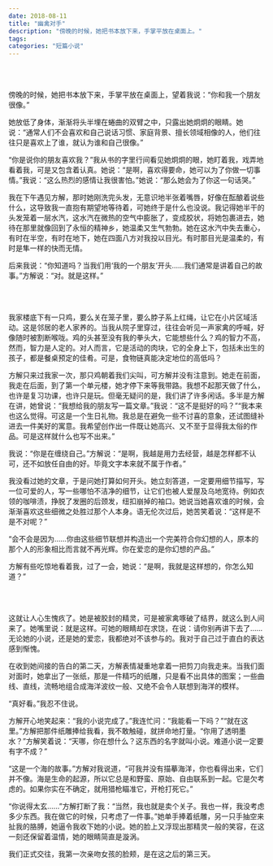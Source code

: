 ```yaml
---
date: 2018-08-11
title: "幽禽对手"
description: "傍晚的时候，她把书本放下来，手掌平放在桌面上。"
tags: 
categories: "短篇小说"
---
```


<br/><br/>

傍晚的时候，她把书本放下来，手掌平放在桌面上，望着我说：“你和我一个朋友很像。”

她放低了身体，渐渐将头半埋在蜷曲的双臂之中，只露出她炯炯的眼睛。她说：“通常人们不会喜欢和自己说话习惯、家庭背景、擅长领域相像的人，他们往往只是喜欢上了谁，就认为谁和自己很像。”

“你是说你的朋友喜欢我？”我从书的字里行间看见她炯炯的眼，她盯着我，戏弄地看着我，可是又包含着认真。她说：“是啊，喜欢得要命，她可以为了你做一切事情。”我说：“这么热烈的感情让我很害怕。”她说：“那么她会为了你这一句话哭。”

我在下午遇见方解，那时她刚洗完头发，无意识地半张着嘴唇，好像在酝酿着说些什么，这导致我一直抱有期望地等待着，可她终于是什么也没说。我记得她半干的头发笼着一层水汽，这水汽在微热的空气中膨胀了，变成胶状，将她包裹进去，她待在那里就像回到了永恒的精神乡，她温柔又生气勃勃。她在这水汽中失去重心，有时在半空，有时在地下，她在四面八方对我投以目光。有时那目光是温柔的，有时是隼一样的快而无情。

后来我说：“你知道吗？当我们用‘我的一个朋友’开头……我们通常是讲着自己的故事。”方解说：“对。就是这样。”

 <br/><br/>

我家楼底下有一只鸡，要么关在笼子里，要么脖子系上红绳，让它在小片区域活动。这是邻居的老人家养的。当我从院子里穿过，往往会听见一声家禽的呼喊，好像随时被割断喉咙。鸡的头甚至没有我的拳头大，它能想些什么？鸡的智力不高，然而，智力是人定的。对人而言，它是活动的肉块，它的全身上下，包括未出生的孩子，都是餐桌预定的佳肴。可是，食物链真能决定地位的高低吗？

方解只来过我家一次，那只鸡朝着我们尖叫，可方解并没有注意到。她走在前面，我走在后面，到了第一个单元楼，她才停下来等我带路。我想不起那天做了什么，也许是复习功课，也许只是玩。但毫无疑问的是，我们讲了许多闲话。多半是方解在讲，她曾说：“我想给我的朋友写一篇文章。”我说：“这不是挺好的吗？”“我本来也这么觉得。可这是一个生日礼物。我总是在避免一些不讨喜的意象，还试图缝补进去一件美好的寓意。我希望创作出一件既让她高兴、又不至于显得我太俗的作品。可是这样就什么也写不出来。”

我说：“你是在缠绕自己。”方解说：“是啊，我越是用力去经营，越是怎样都不认可，还不如放任自由的好。毕竟文字本来就不属于作者。”

我没看过她的文章，于是问她打算如何开头。她立刻答道，一定要用细节描写，写一位可爱的人，写一些哪怕不洁净的细节，让它们也被人爱屋及乌地宽待。例如衣领的咖啡渍，挣脱了发圈的后颈发，纽扣崩掉的袖口。她说当她喜欢谁的时候，会渐渐喜欢这些细微之处胜过那个人本身。语无伦次过后，她苦笑着说：“这样是不是不对呢？”

“会不会是因为……你由这些细节联想并构造出一个完美符合你幻想的人，原本的那个人的形象相比而言就不再光辉。你在爱恋的是你幻想的产品。”

方解有些吃惊地看着我，过了一会，她说：“是啊，我就是这样想的，你怎么知道？”

 <br/><br/>

这就让人心生愧疚了。她是被胶封的精灵，可是被家禽啄破了结界，就这么到人间来了。她嘴里说：就是这样。可她的眼睛却在求饶，在说：请你别再讲下去了……无论她的小说，还是她的爱恋，我都绝对不该参与的。我对于自己过于直白的表达感到惭愧。

在收到她间接的告白的第二天，方解表情凝重地拿着一把剪刀向我走来。当我们面对面时，她拿出了一张纸，那是一件精巧的纸雕，只是看不出具体的图案；一些曲线、直线，流畅地组合成海洋波纹一般、又绝不会令人联想到海洋的模样。

“真好看。”我忍不住说。

方解开心地笑起来：“我的小说完成了。”我连忙问：“我能看一下吗？”“就在这里。”方解把那件纸雕捧给我看，我不敢触碰，就拼命地打量。“你用了透明墨水？”方解笑着说：“天哪，你在想什么？这东西的名字就叫小说。难道小说一定要有字不成？”

“这是一个海的故事。”方解对我说道，“可我并没有描摹海洋，你也看得出来，它们并不像。海是生命的起源，所以它总是和野蛮、原始、自由联系到一起。它是欠考虑的。如果你实在不确定，就用猎枪瞄准它，开枪打死它。”

“你说得太玄……”方解打断了我：“当然，我也就是卖个关子。我也一样，我没考虑多少东西。我在做它的时候，只考虑了一件事。”她单手捧着纸雕，另一只手抽空来扯我的胳膊，她逼令我收下她的小说。她的脸上又浮现出那精灵一般的笑容，在这一刻还保留着温情，她的眼睛简直是漩涡。

我们正式交往，我第一次亲吻女孩的脸颊，是在这之后的第三天。